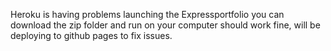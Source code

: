 Heroku is having problems launching the Expressportfolio you can download the zip folder and run on your computer 
should work fine, will be deploying to github pages to fix issues.
